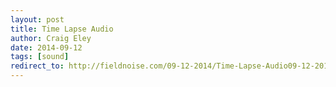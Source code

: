 ```yaml
---  
layout: post 
title: Time Lapse Audio
author: Craig Eley 
date: 2014-09-12
tags: [sound]
redirect_to: http://fieldnoise.com/09-12-2014/Time-Lapse-Audio09-12-2014/Time-Lapse-Audio
---
```


